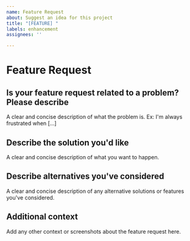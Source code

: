 ```yaml
---
name: Feature Request
about: Suggest an idea for this project
title: "[FEATURE] "
labels: enhancement
assignees: ''

---
```


# Feature Request

## Is your feature request related to a problem? Please describe

A clear and concise description of what the problem is. Ex: I'm always frustrated when [...]

## Describe the solution you'd like

A clear and concise description of what you want to happen.

## Describe alternatives you've considered

A clear and concise description of any alternative solutions or features you've considered.

## Additional context

Add any other context or screenshots about the feature request here.
